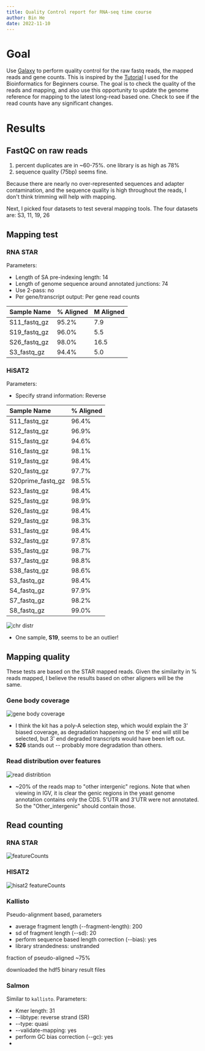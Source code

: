 ```yaml
---
title: Quality Control report for RNA-seq time course
author: Bin He
date: 2022-11-10
---
```


# Goal

Use [Galaxy](usegalaxy.org) to perform quality control for the raw fastq reads, the mapped reads and gene counts. This is inspired by the [Tutorial](https://training.galaxyproject.org/training-material/topics/transcriptomics/tutorials/ref-based/) I used for the Bioinformatics for Beginners course. The goal is to check the quality of the reads and mapping, and also use this opportunity to update the genome reference for mapping to the latest long-read based one. Check to see if the read counts have any significant changes.

# Results

## FastQC on raw reads

1. percent duplicates are in ~60-75%. one library is as high as 78%
2. sequence quality (75bp) seems fine.

Because there are nearly no over-represented sequences and adapter contamination, and the sequence quality is high throughout the reads, I don't think trimming will help with mapping.

Next, I picked four datasets to test several mapping tools. The four datasets are: S3, 11, 19, 26

## Mapping test

### RNA STAR

Parameters:

- Length of SA pre-indexing length: 14
- Length of genome sequence around annotated junctions: 74
- Use 2-pass: no
- Per gene/transcript output: Per gene read counts

| Sample Name  | % Aligned | M Aligned |
| :----------- | :-------- | :-------- |
| S11_fastq_gz | 95.2%     | 7.9       |
| S19_fastq_gz | 96.0%     | 5.5       |
| S26_fastq_gz | 98.0%     | 16.5      |
| S3_fastq_gz  | 94.4%     | 5.0       |



### HiSAT2

Parameters:

- Specify strand information: Reverse

| Sample Name       | % Aligned |
| :---------------- | :-------- |
| S11_fastq_gz      | 96.4%     |
| S12_fastq_gz      | 96.9%     |
| S15_fastq_gz      | 94.6%     |
| S16_fastq_gz      | 98.1%     |
| S19_fastq_gz      | 98.4%     |
| S20_fastq_gz      | 97.7%     |
| S20prime_fastq_gz | 98.5%     |
| S23_fastq_gz      | 98.4%     |
| S25_fastq_gz      | 98.9%     |
| S26_fastq_gz      | 98.4%     |
| S29_fastq_gz      | 98.3%     |
| S31_fastq_gz      | 98.4%     |
| S32_fastq_gz      | 97.8%     |
| S35_fastq_gz      | 98.7%     |
| S37_fastq_gz      | 98.8%     |
| S38_fastq_gz      | 98.6%     |
| S3_fastq_gz       | 98.4%     |
| S4_fastq_gz       | 97.9%     |
| S7_fastq_gz       | 98.2%     |
| S8_fastq_gz       | 99.0%     |

![chr distr](HISAT2-featurecounts-chr-distribution.png)

- One sample, **S19**, seems to be an outlier!

## Mapping quality

These tests are based on the STAR mapped reads. Given the similarity in % reads mapped, I believe the results based on other aligners will be the same.

### Gene body coverage

![gene body coverage](STAR-rseqc_gene_body_coverage_plot.png)

- I think the kit has a poly-A selection step, which would explain the 3' biased coverage, as degradation happening on the 5' end will still be selected, but 3' end degraded transcripts would have been left out.
- **S26** stands out -- probably more degradation than others.

### Read distribution over features

![read distribtion](STAR-rseqc_read_distribution_plot.png)

- ~20% of the reads map to "other intergenic" regions. Note that when viewing in IGV, it is clear the genic regions in the yeast genome annotation contains only the CDS. 5'UTR and 3'UTR were not annotated. So the "Other_intergenic" should contain those.

## Read counting

### RNA STAR

![featureCounts](STAR-featureCounts_assignment_plot.png)

### HISAT2

![hisat2 featureCounts](HISAT2-featureCounts_assignment_plot.png)

### Kallisto

Pseudo-alignment based, parameters

- average fragment length (--fragment-length): 200
- sd of fragment length (--sd): 20
- perform sequence based length correction (--bias): yes
- library strandedness: unstranded

fraction of pseudo-aligned ~75%

downloaded the hdf5 binary result files

### Salmon

Similar to `kallisto`. Parameters:

- Kmer length: 31
- --libtype: reverse strand (SR)
- --type: quasi
- --validate-mapping: yes
- perform GC bias correction (--gc): yes
- 
